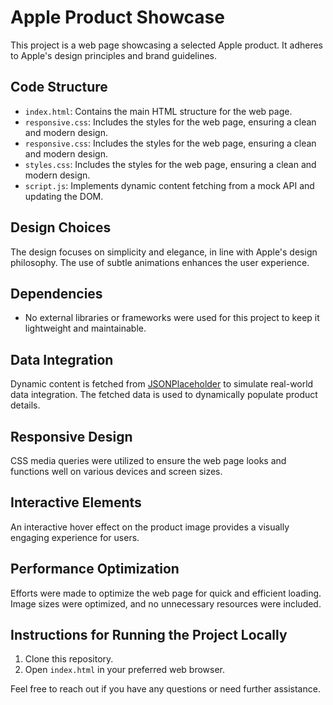 # Apple Product Showcase

This project is a web page showcasing a selected Apple product. It adheres to Apple's design principles and brand guidelines.

## Code Structure

- `index.html`: Contains the main HTML structure for the web page.
- `responsive.css`: Includes the styles for the web page, ensuring a clean and modern design.
- `responsive.css`: Includes the styles for the web page, ensuring a clean and modern design.
- `styles.css`: Includes the styles for the web page, ensuring a clean and modern design.
- `script.js`: Implements dynamic content fetching from a mock API and updating the DOM.

## Design Choices

The design focuses on simplicity and elegance, in line with Apple's design philosophy. The use of subtle animations enhances the user experience.

## Dependencies

- No external libraries or frameworks were used for this project to keep it lightweight and maintainable.

## Data Integration

Dynamic content is fetched from [JSONPlaceholder](https://jsonplaceholder.typicode.com/) to simulate real-world data integration. The fetched data is used to dynamically populate product details.

## Responsive Design

CSS media queries were utilized to ensure the web page looks and functions well on various devices and screen sizes.

## Interactive Elements

An interactive hover effect on the product image provides a visually engaging experience for users.

## Performance Optimization

Efforts were made to optimize the web page for quick and efficient loading. Image sizes were optimized, and no unnecessary resources were included.

## Instructions for Running the Project Locally

1. Clone this repository.
2. Open `index.html` in your preferred web browser.

Feel free to reach out if you have any questions or need further assistance.
